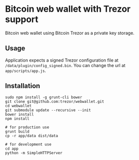 Bitcoin web wallet with Trezor support
======================================

Bitcoin web wallet using Bitcoin Trezor as a private key storage.

Usage
-----

Application expects a signed Trezor configuration file at
`/data/plugin/config_signed.bin`. You can change the url at `app/scripts/app.js`.

Installation
------------

	sudo npm install -g grunt-cli bower
	git clone git@github.com:trezor/webwallet.git
	cd webwallet
	git submodule update --recursive --init
	bower install
	npm install

	# for production use
	grunt build
	cp -r app/data dist/data

	# for development use
	cd app
	python -m SimpleHTTPServer
